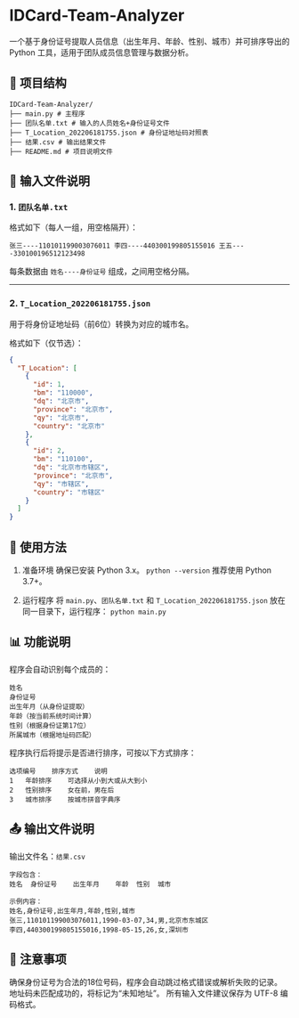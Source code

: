 # IDCard-Team-Analyzer

一个基于身份证号提取人员信息（出生年月、年龄、性别、城市）并可排序导出的 Python 工具，适用于团队成员信息管理与数据分析。

## 📁 项目结构

```
IDCard-Team-Analyzer/
├── main.py # 主程序
├── 团队名单.txt # 输入的人员姓名+身份证号文件
├── T_Location_202206181755.json # 身份证地址码对照表
├── 结果.csv # 输出结果文件
├── README.md # 项目说明文件
```

## 📝 输入文件说明

### 1. `团队名单.txt`

格式如下（每人一组，用空格隔开）：

```张三----110101199003076011 李四----440300199805155016 王五----330100196512123498```

每条数据由 `姓名----身份证号` 组成，之间用空格分隔。

---

### 2. `T_Location_202206181755.json`

用于将身份证地址码（前6位）转换为对应的城市名。

格式如下（仅节选）：

```json
{
  "T_Location": [
    {
      "id": 1,
      "bm": "110000",
      "dq": "北京市",
      "province": "北京市",
      "qy": "北京市",
      "country": "北京市"
    },
    {
      "id": 2,
      "bm": "110100",
      "dq": "北京市市辖区",
      "province": "北京市",
      "qy": "市辖区",
      "country": "市辖区"
    }
  ]
}
```

## 🚀 使用方法
1. 准备环境
    确保已安装 Python 3.x。
    ```python --version```
    推荐使用 Python 3.7+。

2. 运行程序
    将 `main.py`、`团队名单.txt` 和 `T_Location_202206181755.json` 放在同一目录下，运行程序：
    ```python main.py```


## 📊 功能说明
程序会自动识别每个成员的：

```
姓名
身份证号
出生年月（从身份证提取）
年龄（按当前系统时间计算）
性别（根据身份证第17位）
所属城市（根据地址码匹配）
```

程序执行后将提示是否进行排序，可按以下方式排序：

```
选项编号	排序方式	说明
1	年龄排序	可选择从小到大或从大到小
2	性别排序	女在前，男在后
3	城市排序	按城市拼音字典序
```

## 📤 输出文件说明
输出文件名：`结果.csv`

```
字段包含：
姓名	身份证号	出生年月	年龄	性别	城市
```

```
示例内容：
姓名,身份证号,出生年月,年龄,性别,城市
张三,110101199003076011,1990-03-07,34,男,北京市东城区
李四,440300199805155016,1998-05-15,26,女,深圳市
```

## 📌 注意事项

确保身份证号为合法的18位号码，程序会自动跳过格式错误或解析失败的记录。
地址码未匹配成功的，将标记为“未知地址”。
所有输入文件建议保存为 UTF-8 编码格式。
